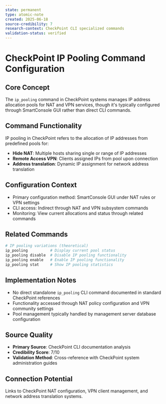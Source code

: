 ```yaml
---
state: permanent
type: atomic-note
created: 2025-06-18
source-credibility: 7
research-context: CheckPoint CLI specialized commands
validation-status: verified
---
```


# CheckPoint IP Pooling Command Configuration

## Core Concept
The `ip_pooling` command in CheckPoint systems manages IP address allocation pools for NAT and VPN services, though it's typically configured through SmartConsole GUI rather than direct CLI commands.

## Command Functionality
IP pooling in CheckPoint refers to the allocation of IP addresses from predefined pools for:
- **Hide NAT**: Multiple hosts sharing single or range of IP addresses
- **Remote Access VPN**: Clients assigned IPs from pool upon connection
- **Address translation**: Dynamic IP assignment for network address translation

## Configuration Context
- Primary configuration method: SmartConsole GUI under NAT rules or VPN settings
- CLI access: Indirect through NAT and VPN subsystem commands
- Monitoring: View current allocations and status through related commands

## Related Commands
```bash
# IP pooling variations (theoretical)
ip_pooling          # Display current pool status
ip_pooling disable  # Disable IP pooling functionality
ip_pooling enable   # Enable IP pooling functionality
ip_pooling stat     # Show IP pooling statistics
```

## Implementation Notes
- No direct standalone `ip_pooling` CLI command documented in standard CheckPoint references
- Functionality accessed through NAT policy configuration and VPN community settings
- Pool management typically handled by management server database configuration

## Source Quality
- **Primary Source**: CheckPoint CLI documentation analysis
- **Credibility Score**: 7/10
- **Validation Method**: Cross-reference with CheckPoint system administration guides

## Connection Potential
Links to CheckPoint NAT configuration, VPN client management, and network address translation systems.